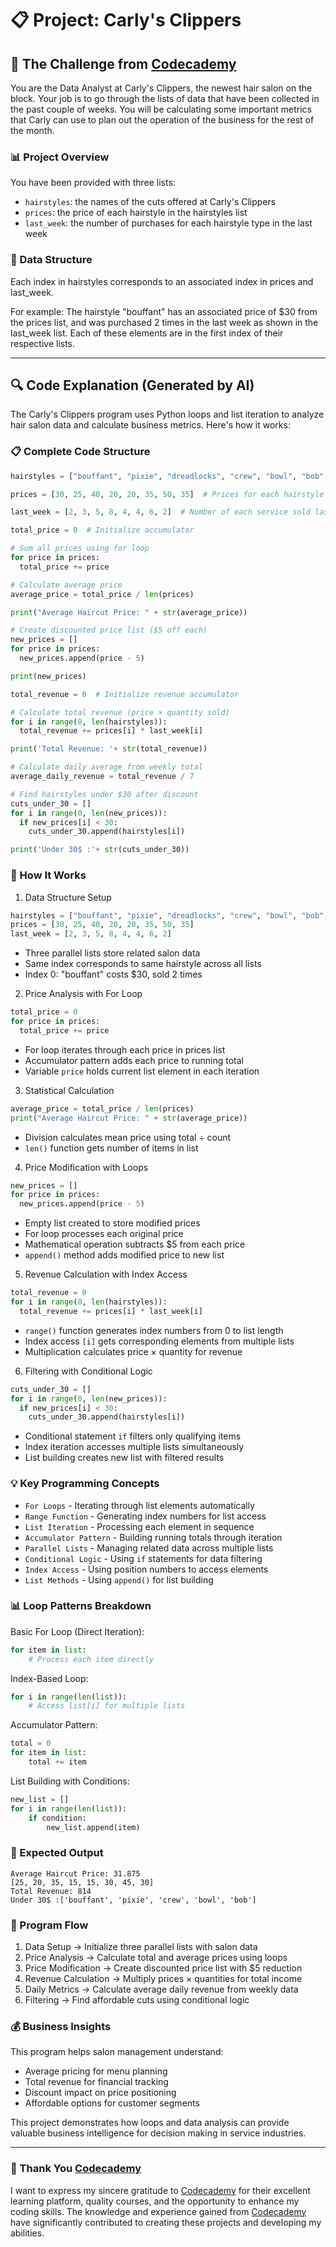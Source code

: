 # 📋 Project: Carly's Clippers

## 🎯 The Challenge from [Codecademy](http://www.codecademy.com/)

You are the Data Analyst at Carly's Clippers, the newest hair salon on the block. Your job is to go through the lists of data that have been collected in the past couple of weeks. You will be calculating some important metrics that Carly can use to plan out the operation of the business for the rest of the month.

### 📊 Project Overview

You have been provided with three lists:

- `hairstyles`: the names of the cuts offered at Carly's Clippers
- `prices`: the price of each hairstyle in the hairstyles list  
- `last_week`: the number of purchases for each hairstyle type in the last week

### 🔗 Data Structure

Each index in hairstyles corresponds to an associated index in prices and last_week.

For example: The hairstyle "bouffant" has an associated price of $30 from the prices list, and was purchased 2 times in the last week as shown in the last_week list. Each of these elements are in the first index of their respective lists.

---

## 🔍 Code Explanation (Generated by AI)

The Carly's Clippers program uses Python loops and list iteration to analyze hair salon data and calculate business metrics. Here's how it works:

### 📋 Complete Code Structure

```python
hairstyles = ["bouffant", "pixie", "dreadlocks", "crew", "bowl", "bob", "mohawk", "flattop"]  # Hair salon services

prices = [30, 25, 40, 20, 20, 35, 50, 35]  # Prices for each hairstyle

last_week = [2, 3, 5, 8, 4, 4, 6, 2]  # Number of each service sold last week

total_price = 0  # Initialize accumulator

# Sum all prices using for loop
for price in prices:
  total_price += price

# Calculate average price
average_price = total_price / len(prices)

print("Average Haircut Price: " + str(average_price))

# Create discounted price list ($5 off each)
new_prices = []
for price in prices:
  new_prices.append(price - 5)

print(new_prices)

total_revenue = 0  # Initialize revenue accumulator

# Calculate total revenue (price × quantity sold)
for i in range(0, len(hairstyles)):
  total_revenue += prices[i] * last_week[i]

print('Total Revenue: '+ str(total_revenue))

# Calculate daily average from weekly total
average_daily_revenue = total_revenue / 7

# Find hairstyles under $30 after discount
cuts_under_30 = []
for i in range(0, len(new_prices)):
  if new_prices[i] < 30:
    cuts_under_30.append(hairstyles[i])

print('Under 30$ :'+ str(cuts_under_30))
```

### 🎯 How It Works

1. Data Structure Setup
```python
hairstyles = ["bouffant", "pixie", "dreadlocks", "crew", "bowl", "bob", "mohawk", "flattop"]
prices = [30, 25, 40, 20, 20, 35, 50, 35]
last_week = [2, 3, 5, 8, 4, 4, 6, 2]
```
- Three parallel lists store related salon data
- Same index corresponds to same hairstyle across all lists
- Index 0: "bouffant" costs $30, sold 2 times

2. Price Analysis with For Loop
```python
total_price = 0
for price in prices:
  total_price += price
```
- For loop iterates through each price in prices list
- Accumulator pattern adds each price to running total
- Variable `price` holds current list element in each iteration

3. Statistical Calculation
```python
average_price = total_price / len(prices)
print("Average Haircut Price: " + str(average_price))
```
- Division calculates mean price using total ÷ count
- `len()` function gets number of items in list

4. Price Modification with Loops
```python
new_prices = []
for price in prices:
  new_prices.append(price - 5)
```
- Empty list created to store modified prices
- For loop processes each original price
- Mathematical operation subtracts $5 from each price
- `append()` method adds modified price to new list

5. Revenue Calculation with Index Access
```python
total_revenue = 0
for i in range(0, len(hairstyles)):
  total_revenue += prices[i] * last_week[i]
```
- `range()` function generates index numbers from 0 to list length
- Index access `[i]` gets corresponding elements from multiple lists
- Multiplication calculates price × quantity for revenue

6. Filtering with Conditional Logic
```python
cuts_under_30 = []
for i in range(0, len(new_prices)):
  if new_prices[i] < 30:
    cuts_under_30.append(hairstyles[i])
```
- Conditional statement `if` filters only qualifying items
- Index iteration accesses multiple lists simultaneously
- List building creates new list with filtered results

### 💡 Key Programming Concepts

- `For Loops` - Iterating through list elements automatically
- `Range Function` - Generating index numbers for list access
- `List Iteration` - Processing each element in sequence
- `Accumulator Pattern` - Building running totals through iteration
- `Parallel Lists` - Managing related data across multiple lists
- `Conditional Logic` - Using `if` statements for data filtering
- `Index Access` - Using position numbers to access elements
- `List Methods` - Using `append()` for list building

### 📊 Loop Patterns Breakdown

Basic For Loop (Direct Iteration):
```python
for item in list:
    # Process each item directly
```

Index-Based Loop:
```python
for i in range(len(list)):
    # Access list[i] for multiple lists
```

Accumulator Pattern:
```python
total = 0
for item in list:
    total += item
```

List Building with Conditions:
```python
new_list = []
for i in range(len(list)):
    if condition:
        new_list.append(item)
```

### 💼 Expected Output

```terminal
Average Haircut Price: 31.875
[25, 20, 35, 15, 15, 30, 45, 30]
Total Revenue: 814
Under 30$ :['bouffant', 'pixie', 'crew', 'bowl', 'bob']
```

### 🔄 Program Flow

1. Data Setup → Initialize three parallel lists with salon data
2. Price Analysis → Calculate total and average prices using loops
3. Price Modification → Create discounted price list with $5 reduction
4. Revenue Calculation → Multiply prices × quantities for total income
5. Daily Metrics → Calculate average daily revenue from weekly data
6. Filtering → Find affordable cuts using conditional logic

### 💰 Business Insights

This program helps salon management understand:
- Average pricing for menu planning
- Total revenue for financial tracking
- Discount impact on price positioning
- Affordable options for customer segments

This project demonstrates how loops and data analysis can provide valuable business intelligence for decision making in service industries.

---

### 🙏 Thank You [Codecademy](https://www.codecademy.com/)

I want to express my sincere gratitude to [Codecademy](https://www.codecademy.com/) for their excellent learning platform, quality courses, and the opportunity to enhance my coding skills. The knowledge and experience gained from [Codecademy](https://www.codecademy.com/) have significantly contributed to creating these projects and developing my abilities.